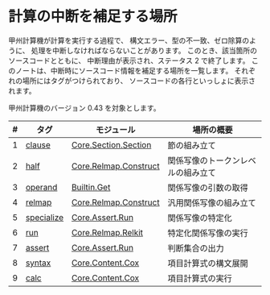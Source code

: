 # 計算の中断を補足する場所

甲州計算機が計算を実行する過程で、
構文エラー、型の不一致、ゼロ除算のように、
処理を中断しなければならないことがあります。
このとき、該当箇所のソースコードとともに、
中断理由が表示され、ステータス 2 で終了します。
このノートは、中断時にソースコード情報を補足する場所を一覧します。
それぞれの場所にはタグがつけられており、
ソースコードの各行といっしょに表示されます。

甲州計算機のバージョン 0.43 を対象とします。

|  # | タグ         | モジュール              | 場所の概要                         |
|----|--------------|-------------------------|------------------------------------|
|  1 | [clause]     | [Core.Section.Section]  | 節の組み立て                       |
|  2 | [half]       | [Core.Relmap.Construct] | 関係写像のトークンレベルの組み立て |
|  3 | [operand]    | [Builtin.Get]           | 関係写像の引数の取得               |
|  4 | [relmap]     | [Core.Relmap.Construct] | 汎用関係写像の組み立て             |
|  5 | [specialize] | [Core.Assert.Run]       | 関係写像の特定化                   |
|  6 | [run]        | [Core.Relmap.Relkit]    | 特定化関係写像の実行               |
|  7 | [assert]     | [Core.Assert.Run]       | 判断集合の出力                     |
|  8 | [syntax]     | [Core.Content.Cox]      | 項目計算式の構文展開               |
|  9 | [calc]       | [Core.Content.Cox]      | 項目計算式の実行                   |

[clause]:     abort/abort-clause.k
[half]:       abort/abort-half.k
[relmap]:     abort/abort-relmap.k
[operand]:    abort/abort-operand.k
[syntax]:     abort/abort-syntax.k
[specialize]: abort/abort-specialize.k
[assert]:     abort/abort-assert.k
[run]:        abort/abort-run.k
[calc]:       abort/abort-calc.k

[Builtin.Get]:           https://github.com/seinokatsuhiro/koshucode/blob/master/baala/core/Koshucode/Baala/Core/Builtin/Get.hs
[Core.Assert.Run]:       https://github.com/seinokatsuhiro/koshucode/blob/master/baala/core/Koshucode/Baala/Core/Assert/Run.hs
[Core.Content.Cox]:      https://github.com/seinokatsuhiro/koshucode/blob/master/baala/core/Koshucode/Baala/Core/Content/Cox.hs
[Core.Relmap.Construct]: https://github.com/seinokatsuhiro/koshucode/blob/master/baala/core/Koshucode/Baala/Core/Relmap/Construct.hs
[Core.Relmap.Relkit]:    https://github.com/seinokatsuhiro/koshucode/blob/master/baala/core/Koshucode/Baala/Core/Relmap/Relkit.hs
[Core.Section.Section]:  https://github.com/seinokatsuhiro/koshucode/blob/master/baala/core/Koshucode/Baala/Core/Section/Section.hs

